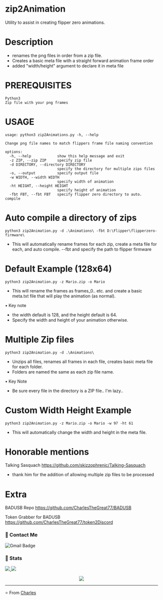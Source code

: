 # zip2Animation
Utility to assist in creating flipper zero animations.

# Description
 - renames the png files in order from a zip file. 
 - Creates a basic meta file with a straight forward animation frame order
 - added "width/height" argument to declare it in meta file

# PREREQUISITES
```
Python3
Zip file with your png frames
```

# USAGE
```
usage: python3 zip2Animations.py -h, --help

Change png file names to match flippers frame file naming convention

options:
  -h, --help            show this help message and exit
  -z ZIP, --zip ZIP     specify zip file
  -d DIRECTORY, --directory DIRECTORY
                        specify the directory for multiple zips files
  -o, --output          specify output file
  -w WIDTH, --width WIDTH
                        specify width of animation
  -ht HEIGHT, --height HEIGHT
                        specify height of animation
  -fbt FBT, --fbt FBT   specify flipper zero directory to auto. compile
```
# Auto compile a directory of zips
```
python3 zip2Animation.py -d .\Animations\ -fbt D:\Flipper\flipperzero-firmware\
```
* This will automatically rename frames for each zip, create a meta file for each, and auto compile.
  --fbt and specify the path to flipper firmware
# Default Example (128x64)
```
python3 zip2Animation.py -z Mario.zip -o Mario
```
* This will rename the frames as frames_0.. etc. and create a basic meta.txt file
  that will play the animation (as normal).

• Key note
 - the width default is 128, and the height default is 64. 
 - Specify the width and height of your animation otherwise. 
# Multiple Zip files
```
python3 zip2Animation.py -d .\Animations\
```
 - Unzips all files, renames all frames in each file, creates basic meta file for each folder. 
 - Folders are named the same as each zip file name. 

• Key Note
 - Be sure every file in the directory is a ZIP file.. I'm lazy..
# Custom Width Height Example
```
python3 zip2Animation.py -z Mario.zip -o Mario -w 97 -ht 61
```
* This will automatically change the width and height in the meta file. 

# Honorable mentions
Talking Sasquach
https://github.com/skizzophrenic/Talking-Sasquach
 - thank him for the addition of allowing multiple zip files to be processed

# Extra
BADUSB Repo
https://github.com/CharlesTheGreat77/BADUSB

Token Grabber for BADUSB
https://github.com/CharlesTheGreat77/token2Discord

### 💬 Contact Me 

![Gmail Badge](https://img.shields.io/badge/-doobthegoober@gmail.com-c14438?style=flat-square&logo=Gmail&logoColor=white)

### 🚦 Stats

<a href="https://github.com/CharlesTheGreat77">
  <img src="https://github-readme-stats.vercel.app/api?username=CharlesTheGreat77&show_icons=true&hide=commits" />
</a>
<a href="https://github.com/CharlesTheGreat77">
  <img src="https://github-readme-stats.vercel.app/api/top-langs/?username=CharlesTheGreat77&layout=compact" />
</a>

<p align="center"> 
  <img src="https://profile-counter.glitch.me/CharlesTheGreat77/count.svg" />
</p>

---
⭐️ From [Charles](https://github.com/CharlesTheGreat77)

